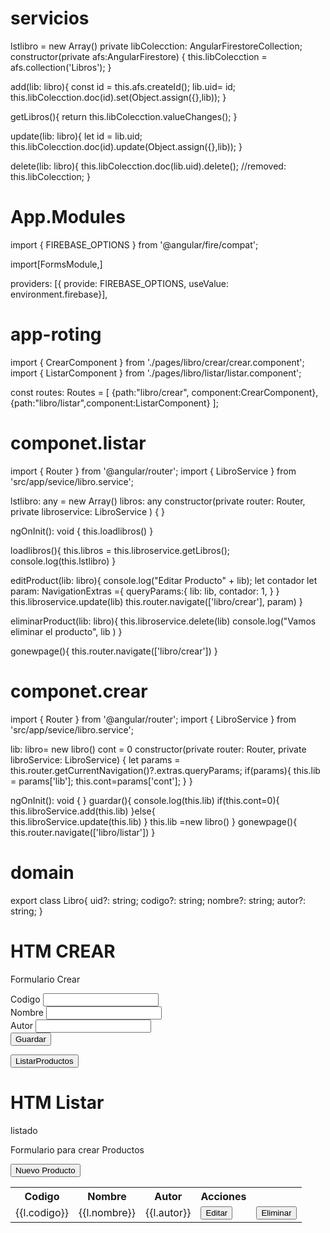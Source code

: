 <h1>servicios</h1> 
 
 lstlibro = new Array()
  private libColecction: AngularFirestoreCollection<libro>;
  constructor(private afs:AngularFirestore) { 
    this.libColecction = afs.collection<libro>('Libros');
  }
  
 add(lib: libro){
    const id = this.afs.createId();
    lib.uid= id;
    this.libColecction.doc(id).set(Object.assign({},lib));
  }
  
  getLibros(){
    return this.libColecction.valueChanges();
    }
  
  update(lib: libro){
    let id = lib.uid;
    this.libColecction.doc(id).update(Object.assign({},lib));
  }
  
  delete(lib: libro){
    this.libColecction.doc<libro>(lib.uid).delete();
    //removed: this.libColecction;
  }
 <h1>App.Modules</h1> 
 import { FIREBASE_OPTIONS } from '@angular/fire/compat';
 
 import[FormsModule,]
 
 providers: [{ provide: FIREBASE_OPTIONS, useValue: environment.firebase}],
  <h1>app-roting</h1> 
 
 import { CrearComponent } from './pages/libro/crear/crear.component';
import { ListarComponent } from './pages/libro/listar/listar.component';

 const routes: Routes = [
  {path:"libro/crear", component:CrearComponent},
  {path:"libro/listar",component:ListarComponent}
];
 <h1>componet.listar</h1> 

import { Router } from '@angular/router';
import { LibroService } from 'src/app/sevice/libro.service';
 
 lstlibro: any = new Array()
  libros: any
  constructor(private router: Router, private libroservice: LibroService ) { }

  ngOnInit(): void {
    this.loadlibros()
  }
  
  loadlibros(){
    this.libros = this.libroservice.getLibros();
    console.log(this.lstlibro)
  }
  
  editProduct(lib: libro){
    console.log("Editar Producto" + lib);
    let contador
    let param: NavigationExtras ={
      queryParams:{
        lib: lib,
        contador: 1,
      }
    }
    this.libroservice.update(lib)
    this.router.navigate(['libro/crear'], param)
  }

  eliminarProduct(lib: libro){
    this.libroservice.delete(lib)
    console.log("Vamos eliminar el producto", lib )
  } 

  gonewpage(){
    this.router.navigate(['libro/crear'])
  }
 
 <h1>componet.crear</h1> 
 
import { Router } from '@angular/router';
import { LibroService } from 'src/app/sevice/libro.service';
 
lib: libro= new libro()
  cont = 0
  constructor(private router: Router, private libroService: LibroService) {
    let params = this.router.getCurrentNavigation()?.extras.queryParams;
    if(params){
      this.lib = params['lib']; 
      this.cont=params['cont'];
    }
   }

  ngOnInit(): void {
  }
  guardar(){
    console.log(this.lib)
    if(this.cont=0){
      this.libroService.add(this.lib)
    }else{  
      this.libroService.update(this.lib)
    }
    this.lib =new libro()
  }
  gonewpage(){
    this.router.navigate(['libro/listar'])
  }
 <h1>domain</h1>
 
 export class Libro{
    uid?: string;
    codigo?: string;
    nombre?: string;
    autor?: string;
}
  <h1>HTM CREAR</h1>
 <p>Formulario Crear</p>
<form action="">
    <label for="txtcodigo">Codigo</label>
    <input id="txtcodigo" name="txtcodigo" [(ngModel)]="lib.codigo"/> <br/>
    <label for="txtnombre">Nombre</label>
    <input id="txtnombre" name="txtnombre" [(ngModel)]="lib.nombre"/><br/>
    <label for="txtautor">Autor</label>
    <input id="txtautor" name="txtautor" [(ngModel)]="lib.autor"/><br/>
    <button (click)="guardar()">Guardar</button>
    
</form>
<button (click)="gonewpage()">ListarProductos</button>
 <h1>HTM Listar</h1>
 <p>listado</p>
<p>Formulario para crear Productos</p> <button (click)="gonewpage()">Nuevo Producto</button>

<table>
    <tr>
        <th>Codigo</th>
        <th>Nombre</th>
        <th>Autor</th>
        <th>Acciones</th>
    </tr>
    <tr *ngFor="let l of  libros | async">
        <td>{{l.codigo}}</td>
        <td>{{l.nombre}}</td>
        <td>{{l.autor}}</td>
        <td><button (click)="editProduct(l)">Editar</button></td>
        <td><button (click)="eliminarProduct(l)">Eliminar</button></td> 
    </tr>
</table>


 
